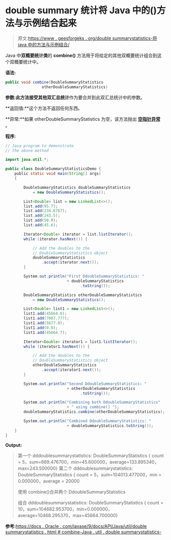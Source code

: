 # double summary 统计将 Java 中的()方法与示例结合起来

> 原文:[https://www . geesforgeks . org/double summarystatistics-将 java 中的方法与示例结合/](https://www.geeksforgeeks.org/doublesummarystatistics-combine-method-in-java-with-examples/)

Java 中**双概要统计类**的 **combine()** 方法用于将给定的其他双概要统计组合到这个双概要统计中。

**语法:**

```java
public void combine(DoubleSummaryStatistics 
                otherDoubleSummaryStatistics)

```

**参数:**此方法接受**其他双汇总统计**作为要合并到此双汇总统计中的参数。

**返回值:**这个方法不返回任何东西。

**异常:**如果 otherDoubleSummaryStatistics 为空，该方法抛出 **[空指针异常](https://www.geeksforgeeks.org/null-pointer-exception-in-java/)** 。

**程序:**

```java
// Java program to demonstrate
// the above method

import java.util.*;

public class DoubleSummaryStatisticsDemo {
    public static void main(String[] args)
    {

        DoubleSummaryStatistics doubleSummaryStatistics
            = new DoubleSummaryStatistics();

        List<Double> list = new LinkedList<>();
        list.add(95.7);
        list.add(234.6767);
        list.add(243.5);
        list.add(50.0);
        list.add(45.6);

        Iterator<Double> iterator = list.listIterator();
        while (iterator.hasNext()) {

            // Add the doubles to the
            // DoubleSummaryStatistics object
            doubleSummaryStatistics
                .accept(iterator.next());
        }

        System.out.println("First DdoubleSummaryStatistics: "
                           + doubleSummaryStatistics
                                 .toString());

        DoubleSummaryStatistics otherDoubleSummaryStatistics
            = new DoubleSummaryStatistics();

        List<Double> list1 = new LinkedList<>();
        list1.add(45664.0);
        list1.add(7007.777);
        list1.add(5677.0);
        list1.add(0.0);
        list1.add(45664.7);

        Iterator<Double> iterator1 = list1.listIterator();
        while (iterator1.hasNext()) {

            // Add the doubles to the
            // DoubleSummaryStatistics object
            otherDoubleSummaryStatistics
                .accept(iterator1.next());
        }

        System.out.println("Second DdoubleSummaryStatistics: "
                           + otherDoubleSummaryStatistics
                                 .toString());

        System.out.println("Combining both DdoubleSummaryStatistics"
                           + " using combine() ");
        doubleSummaryStatistics.combine(otherDoubleSummaryStatistics);

        System.out.println("Combined DdoubleSummaryStatistics: "
                           + doubleSummaryStatistics.toString());
    }
}
```

**Output:**

> 第一个 dddoublesummarystatistics:
> DoubleSummaryStatistics { count = 5，sum=669.476700，min=45.600000，average=133.895340，max=243.500000}
> 第二个 dddoublesummarystatistics:
> DoubleSummaryStatistics { count = 5，sum=104013.477000，min = 0.000000，average = 20000
> 
> 使用 combine()合并两个 DdoubleSummaryStatistics
> 
> 组合 dddoublesummarystatistics:
> DoubleSummaryStatistics { count = 10，sum=104682.953700，min=0.000000，average=10468.295370，max=45664.700000}

**参考:**[https://docs . Oracle . com/javase/9/docs/API/Java/util/double summarystatistics . html # combine-Java . util . double summarystatistics-](https://docs.oracle.com/javase/9/docs/api/java/util/DoubleSummaryStatistics.html#combine-java.util.DoubleSummaryStatistics-)